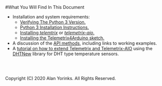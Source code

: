 #What You Will Find In This Document

* Installation and system requirements:
    * [Verifying The Python 3 Version.](./python_3_verify.md) 
    * [Python 3 Installation Instructions.](./python_install.md)
    * [Installing _telemtrix_](./install_telemetrix.md) or [_telemetrix-aio_.](./install_telemetrix-aio.md)
    * [Installing the Telemetrix4Arduino sketch.](./telemetrix4arduino.md)
* A discussion of the [API methods](./init.md), including links to working examples.
* A [tutorial on how to extend Telemetrix and Telemetrix-AIO](./dht.md) using
the [DHTNew](https://github.com/RobTillaart/DHTNew) library for DHT type temperature sensors.


<br>
<br>

Copyright (C) 2020 Alan Yorinks. All Rights Reserved.

